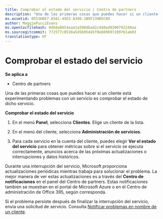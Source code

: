 ```yaml
---
title: Comprobar el estado del servicio | Centro de partners
description: "Una de las primeras cosas que puedes hacer si un cliente está experimentando problemas con un servicio es comprobar el estado de dicho servicio."
ms.assetid: 05536BE7-A581-45D3-A390-2B9F139B5C6D
author: MaggiePucciEvans
ms.openlocfilehash: 0db8a0954aae1a590dbad2c948ad9209792249aa
ms.sourcegitcommit: 772577c0538a5d5b05d45f0e669697209761ab03
translationtype: HT
---
```

# <a name="check-service-health"></a>Comprobar el estado del servicio

**Se aplica a**

-  Centro de partners

Una de las primeras cosas que puedes hacer si un cliente está experimentando problemas con un servicio es comprobar el estado de dicho servicio.

**Comprobar el estado del servicio**

1.  En el menú **Panel**, selecciona **Clientes**. Elige un cliente de la lista.

2.  En el menú del cliente, selecciona **Administración de servicios**.

3.  Para cada servicio en la cuenta del cliente, puedes elegir **Ver el estado del servicio** para obtener métricas sobre si el servicio se ejecuta correctamente, anuncios acerca de las próximas actualizaciones o interrupciones y datos históricos.

Durante una interrupción del servicio, Microsoft proporciona actualizaciones periódicas mientras trabaja para solucionar el problema. La mejor manera de ver estas actualizaciones es a través del **Centro de notificaciones** en el panel del Centro de partners. Estas notificaciones también se muestran en el portal de Microsoft Azure o en el Centro de administración de Office 395, según corresponda.

Si el problema persiste después de finalizar la interrupción del servicio, envía una solicitud de servicio. Consulta [Notificar problemas en nombre de un cliente](report-problems-on-behalf-of-a-customer.md).

 

 



